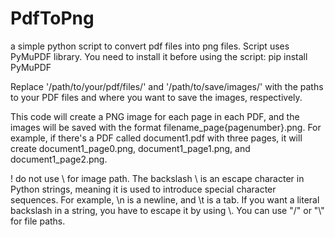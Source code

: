 # PdfToPng
a simple python script to convert pdf files into png files.
Script uses PyMuPDF library. You need to install it before using the script:
pip install PyMuPDF

Replace '/path/to/your/pdf/files/' and '/path/to/save/images/' with the paths to your PDF files and where you want to save the images, respectively.

This code will create a PNG image for each page in each PDF, and the images will be saved with the format filename_page{pagenumber}.png. For example, if there's a PDF called document1.pdf with three pages, it will create document1_page0.png, document1_page1.png, and document1_page2.png.

! do not use \ for image path. The backslash \ is an escape character in Python strings, meaning it is used to introduce special character sequences. For example, \n is a newline, and \t is a tab. If you want a literal backslash in a string, you have to escape it by using \\. You can use "/" or "\\" for file paths.
